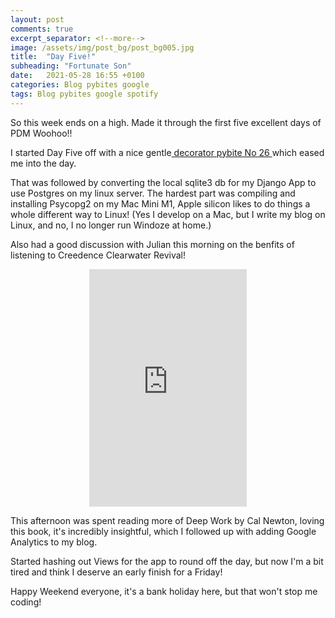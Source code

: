 ```yaml
---
layout: post
comments: true
excerpt_separator: <!--more-->
image: /assets/img/post_bg/post_bg005.jpg
title:  "Day Five!"
subheading: "Fortunate Son"
date:   2021-05-28 16:55 +0100
categories: Blog pybites google
tags: Blog pybites google spotify
---
```


So this week ends on a high. Made it through the first five excellent days of PDM Woohoo!!

I started Day Five off with a nice gentle<a href="https://codechalleng.es/bites/22/" target="_blank"> decorator pybite No 26 </a>which eased me into the day. 

That was followed by converting the local sqlite3 db for my Django <!--more-->App to use Postgres on my linux server. The hardest part was compiling and installing Psycopg2 on my Mac Mini M1, Apple silicon likes to do things a whole different way to Linux! (Yes I develop on a Mac, but I write my blog on Linux, and no, I no longer run Windoze at home.)

Also had a good discussion with Julian this morning on the benfits of listening to Creedence Clearwater Revival!

<center><iframe src="https://open.spotify.com/embed/track/4BP3uh0hFLFRb5cjsgLqDh" width="50%" height="380" frameBorder="0" allowtransparency="true" allow="encrypted-media"></iframe></center>

This afternoon was spent reading more of Deep Work by  Cal Newton, loving this book, it's incredibly insightful, which I followed up with adding Google Analytics to my blog.

Started hashing out Views for the app to round off the day, but now I'm a bit tired and think I deserve an early finish for a Friday! 

Happy Weekend everyone, it's a bank holiday here, but that won't stop me coding!
